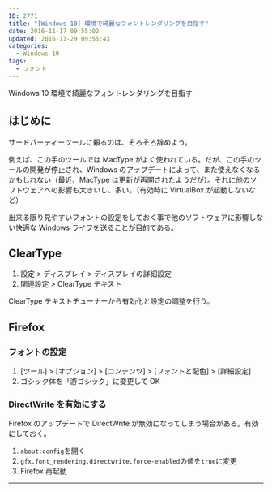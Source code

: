 ```yaml
---
ID: 2771
title: "[Windows 10] 環境で綺麗なフォントレンダリングを目指す"
date: 2016-11-17 09:55:02
updated: 2016-11-29 09:55:43
categories:
  - Windows 10
tags:
  - フォント
---
```


Windows 10 環境で綺麗なフォントレンダリングを目指す

## はじめに

サードパーティーツールに頼るのは、そろそろ辞めよう。

例えば、この手のツールでは MacType がよく使われている。だが、この手のツールの開発が停止され、Windows のアップデートによって、また使えなくなるかもしれない（最近、MacType は更新が再開されたようだが）。それに他のソフトウェアへの影響も大きいし、多い。（有効時に VirtualBox が起動しないなど）

出来る限り見やすいフォントの設定をしておく事で他のソフトウェアに影響しない快適な Windows ライフを送ることが目的である。

## ClearType

1. 設定 > ディスプレイ > ディスプレイの詳細設定
1. 関連設定 > ClearType テキスト

ClearType テキストチューナーから有効化と設定の調整を行う。

## Firefox

### フォントの設定

1. [ツール] > [オプション] > [コンテンツ] > [フォントと配色] > [詳細設定]
1. ゴシック体を「游ゴシック」に変更して OK

### DirectWrite を有効にする

Firefox のアップデートで DirectWrite が無効になってしまう場合がある。有効にしておく。

1. `about:config`を開く
1. `gfx.font_rendering.directwrite.force-enabled`の値を`true`に変更
1. Firefox 再起動

---
